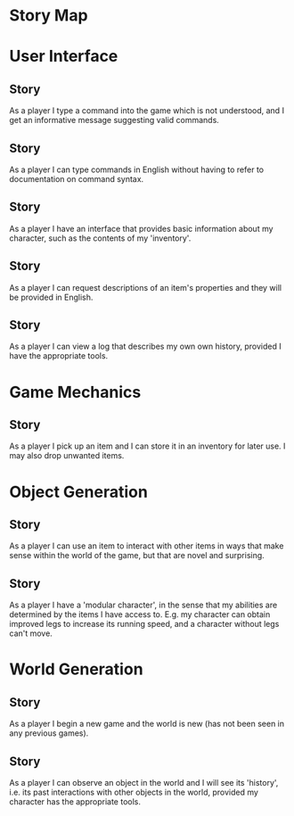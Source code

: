 Story Map
==

# User Interface
Story
--
As a player I type a command into the game which is not understood, and I get an
informative message suggesting valid commands.

Story
--
As a player I can type commands in English without having to refer to
documentation on command syntax.

Story
--
As a player I have an interface that provides basic information about my
character, such as the contents of my 'inventory'.

Story
--
As a player I can request descriptions of an item's properties and they will be
provided in English.

Story
--
As a player I can view a log that describes my own own history, provided I have
the appropriate tools.

# Game Mechanics
Story
--
As a player I pick up an item and I can store it in an inventory for later use.
I may also drop unwanted items.

# Object Generation
Story
--
As a player I can use an item to interact with other items in ways that make
sense within the world of the game, but that are novel and surprising.

Story
--
As a player I have a 'modular character', in the sense that my abilities are
determined by the items I have access to. E.g. my character can obtain improved
legs to increase its running speed, and a character without legs can't move.

# World Generation
Story
--
As a player I begin a new game and the world is new (has not been seen in any
previous games).

Story
--
As a player I can observe an object in the world and I will see its 'history',
i.e. its past interactions with other objects in the world, provided my
character has the appropriate tools.
